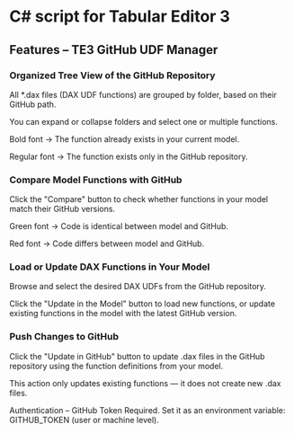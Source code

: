 # C# script for Tabular Editor 3

## Features – TE3 GitHub UDF Manager

### Organized Tree View of the GitHub Repository

All *.dax files (DAX UDF functions) are grouped by folder, based on their GitHub path.

You can expand or collapse folders and select one or multiple functions.

Bold font → The function already exists in your current model.

Regular font → The function exists only in the GitHub repository.

### Compare Model Functions with GitHub

Click the "Compare" button to check whether functions in your model match their GitHub versions.

Green font → Code is identical between model and GitHub.

Red font → Code differs between model and GitHub.

### Load or Update DAX Functions in Your Model

Browse and select the desired DAX UDFs from the GitHub repository.

Click the "Update in the Model" button to load new functions, or update existing functions in the model with the latest GitHub version.

### Push Changes to GitHub

Click the "Update in GitHub" button to update .dax files in the GitHub repository using the function definitions from your model.

This action only updates existing functions — it does not create new .dax files.

Authentication – GitHub Token Required. Set it as an environment variable: GITHUB_TOKEN (user or machine level).
